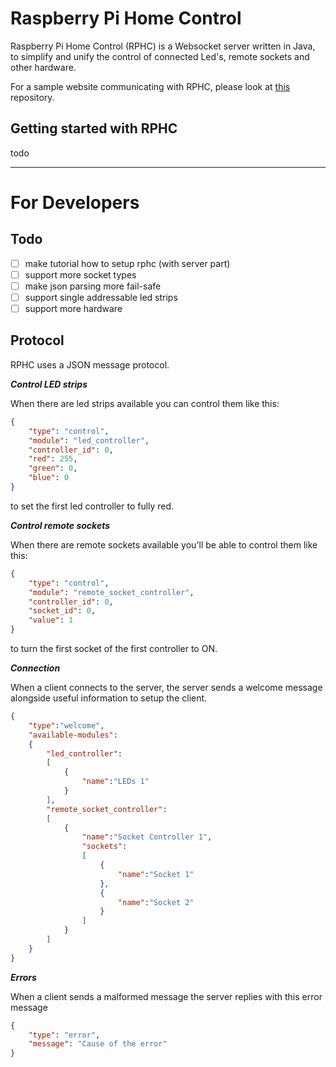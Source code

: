 # Raspberry Pi Home Control

Raspberry Pi Home Control (RPHC) is a Websocket server written in Java, to simplify and unify
the control of connected Led's, remote sockets and other hardware.

For a sample website communicating with RPHC, please look at [this](https://github.com/mprahlkamps/rphc-website)
repository.

## Getting started with RPHC

todo

---

# For Developers

## Todo

- [ ] make tutorial how to setup rphc (with server part)
- [ ] support more socket types
- [ ] make json parsing more fail-safe
- [ ] support single addressable led strips
- [ ] support more hardware

## Protocol

RPHC uses a JSON message protocol.

**_Control LED strips_**

When there are led strips available you can control them like this:

``` json
{
    "type": "control",
    "module": "led_controller",
    "controller_id": 0,
    "red": 255,
    "green": 0,
    "blue": 0
}
```

to set the first led controller to fully red.

**_Control remote sockets_**

When there are remote sockets available you'll be able to control them like this:

``` json
{
    "type": "control",
    "module": "remote_socket_controller",
    "controller_id": 0,
    "socket_id": 0,
    "value": 1
}
```

to turn the first socket of the first controller to ON.

**_Connection_**

When a client connects to the server, the server sends a welcome message alongside
useful information to setup the client.

``` json
{
    "type":"welcome",
    "available-modules":
    {
        "led_controller":
        [
            {
                "name":"LEDs 1"
            }
        ],
        "remote_socket_controller":
        [
            {
                "name":"Socket Controller 1",
                "sockets":
                [
                    {
                        "name":"Socket 1"
                    },
                    {
                        "name":"Socket 2"
                    }
                ]
            }
        ]
    }
}
```

**_Errors_**

When a client sends a malformed message the server replies with this error message

``` json
{
    "type": "error",
    "message": "Cause of the error"
}
```